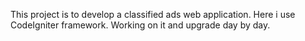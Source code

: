 This project is to develop a classified ads web application. Here i use CodeIgniter framework. Working on it and upgrade day by day.
